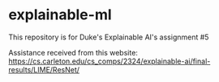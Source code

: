 # explainable-ml
This repository is for Duke's Explainable AI's assignment #5

Assistance received from this website: https://cs.carleton.edu/cs_comps/2324/explainable-ai/final-results/LIME/ResNet/
